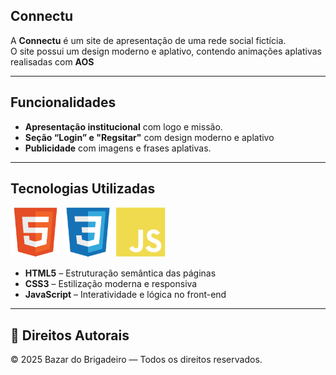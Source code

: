 ## Connectu

A **Connectu** é um site de apresentação de uma rede social fictícia. 
<br>
O site possui um design moderno e aplativo, contendo animações aplativas realisadas com **AOS**

---


## Funcionalidades

- **Apresentação institucional** com logo e missão.
- **Seção “Login” e "Regsitar"** com design moderno e aplativo
- **Publicidade** com imagens e frases aplativas.

---

## Tecnologias Utilizadas


<p align="left">
   <img src="https://raw.githubusercontent.com/devicons/devicon/master/icons/html5/html5-original.svg" width="80" alt="HTML5">
  <img src="https://raw.githubusercontent.com/devicons/devicon/master/icons/css3/css3-original.svg" width="80" alt="CSS3">
  <img src="https://raw.githubusercontent.com/devicons/devicon/master/icons/javascript/javascript-plain.svg" width="80" alt="JavaScript">
</p>

- **HTML5** – Estruturação semântica das páginas
- **CSS3** – Estilização moderna e responsiva
- **JavaScript** – Interatividade e lógica no front-end
---







## 📄 Direitos Autorais

© 2025 Bazar do Brigadeiro — Todos os direitos reservados.
